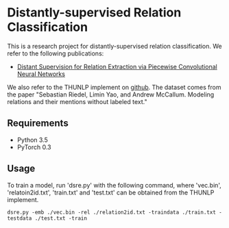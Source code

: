 # Distantly-supervised Relation Classification

This is a research project for distantly-supervised relation classification. We refer to the following publications:

* [Distant Supervision for Relation Extraction via Piecewise Convolutional Neural Networks](http://www.emnlp2015.org/proceedings/EMNLP/pdf/EMNLP203.pdf)

We also refer to the THUNLP implement on [github](https://github.com/thunlp/NRE). The dataset comes from the paper "Sebastian Riedel, Limin Yao, and Andrew McCallum. Modeling relations and their mentions without labeled text."


## Requirements

* Python 3.5
* PyTorch 0.3 

## Usage

To train a model, run 'dsre.py' with the following command, where 'vec.bin', 'relatoin2id.txt', 'train.txt' and 'test.txt' can be obtained from the THUNLP implement.

```
dsre.py -emb ./vec.bin -rel ./relation2id.txt -traindata ./train.txt -testdata ./test.txt -train
```
